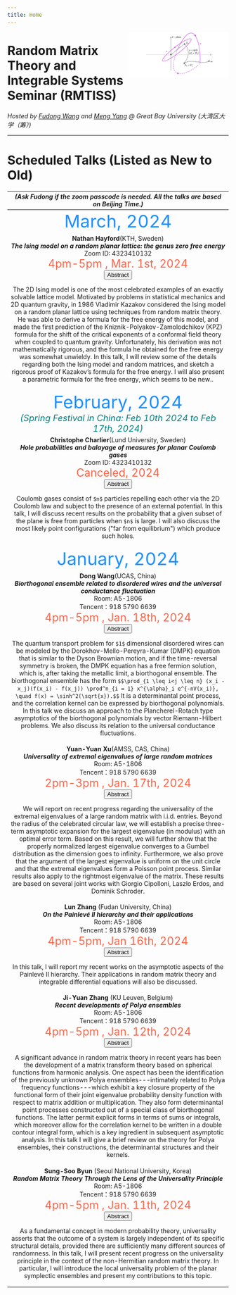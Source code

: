 ```yaml
---
title: Home
---
```


[<img src="https://raw.githubusercontent.com/Breathergas/Breathergas.github.io/main/images/rs.png" style="max-width:45%;min-width:80px;float:right;" alt="Github repo" />](https://fudongone.github.io)
# Random Matrix Theory and Integrable Systems Seminar (RMTISS)

*Hosted by [Fudong Wang](https://fudongone.github.io/) and [Meng Yang](https://www.gbu.edu.cn/detail/article/528) @ Great Bay University (大湾区大学（筹）)*


---
# Scheduled Talks (Listed as New to Old)


|*(Ask Fudong if the zoom passcode is needed. All the talks are based on Beijing Time.)*|
|:---:|
|<span style="color: DodgerBlue; font-size: 40px;">March, 2024</span>|
 | **Nathan Hayford**(KTH, Sweden) <br /> ***The Ising model on a random planar lattice: the genus zero free energy***<br /> Zoom ID: 4323410132  <br /> <span style="color: Tomato; font-size: 25px;">4pm-5pm , Mar. 1st, 2024</span><br /> <button class="collapsible">Abstract</button> <div class="content"> <p>The 2D Ising model is one of the most celebrated examples of an exactly solvable lattice model. Motivated by problems in statistical mechanics and 2D quantum gravity, in 1986 Vladimir Kazakov considered the Ising model on a random planar lattice using techniques from random matrix theory. He was able to derive a formula for the free energy of this model, and made the first prediction of the Kniznik-Polyakov-Zamolodchikov (KPZ) formula for the shift of the critical exponents of a conformal field theory when coupled to quantum gravity. Unfortunately, his derivation was not mathematically rigorous, and the formula he obtained for the free energy was somewhat unwieldy. In this talk, I will review some of the details regarding both the Ising model and random matrices, and sketch a rigorous proof of Kazakov’s formula for the free energy. I will also present a parametric formula for the free energy, which seems to be new..</p></div> |
 | <span style="color: DodgerBlue; font-size: 40px;">February, 2024</span><br /><span style="color: Teal;font-size: 20px;">*(Spring Festival in China: Feb 10th 2024 to Feb 17th, 2024)*</span>|
 | **Christophe Charlier**(Lund University, Sweden)<br /> ***Hole probabilities and balayage of measures for planar Coulomb gases***<br /> Zoom ID: 4323410132  <br /> <span style="color: Tomato; font-size: 25px;">Canceled, 2024</span><br /> <button class="collapsible">Abstract</button> <div class="content"> <p>Coulomb gases consist of `$n$` particles repelling each other via the 2D Coulomb law and subject to the presence of an external potential. In this talk, I will discuss recent results on the probability that a given subset of the plane is free from particles when `$n$` is large. I will also discuss the most likely point configurations ("far from equilibrium") which produce such holes.</p></div>|
 |<span style="color: DodgerBlue; font-size: 40px;">January, 2024</span>|
 | **Dong Wang**(UCAS, China)<br /> ***Biorthogonal ensemble related to disordered wires and the universal conductance fluctuation***<br />Room: A5-1806 <br />  Tencent：918 5790 6639  <br /> <span style="color: Tomato; font-size: 25px;">4pm-5pm , Jan. 18th, 2024</span><br /> <button class="collapsible">Abstract</button> <div class="content"> <p>The quantum transport problem for `$1$` dimensional disordered wires can be modeled by the Dorokhov-Mello-Pereyra-Kumar (DMPK) equation that is similar to the Dyson Brownian motion, and if the time-reversal symmetry is broken, the DMPK equation has a free fermion solution, which is, after taking the metallic limit, a biorthogonal ensemble. The biorthogonal ensemble has the form `$$\prod_{1 \leq i<j \leq n} (x_i - x_j)(f(x_i) - f(x_j)) \prod^n_{i = 1} x^{\alpha}_i e^{-nV(x_i)}, \quad f(x) = \sinh^2(\sqrt{x}).$$` It is a determinantal point process, and the correlation kernel can be expressed by biorthogonal polynomials. In this talk we discuss an approach to the Plancherel-Rotach type asymptotics of the biorthogonal polynomials by vector Riemann-Hilbert problems. We also discuss its relation to the universal conductance fluctuations.</p></div>|
 |**Yuan-Yuan Xu**(AMSS, CAS, China) <br /> ***Universality of extremal eigenvalues of large random matrices*** <br />Room: A5-1806 <br /> Tencent：918 5790 6639 <br /> <span style="color: Tomato; font-size: 25px;">2pm-3pm , Jan. 17th, 2024</span><br /> <button class="collapsible">Abstract</button> <div class="content"> <p>We will report on recent progress regarding the universality of the extremal eigenvalues of a large random matrix with i.i.d. entries. Beyond the radius of the celebrated circular law, we will establish a precise three-term asymptotic expansion for the largest eigenvalue (in modulus) with an optimal error term. Based on this result, we will further show that the properly normalized largest eigenvalue converges to a Gumbel distribution as the dimension goes to infinity. Furthermore, we also prove that the argument of the largest eigenvalue is uniform on the unit circle and that the extremal eigenvalues form a Poisson point process. Similar results also apply to the rightmost eigenvalue of the matrix. These results are based on several joint works with Giorgio Cipolloni, Laszlo Erdos, and Dominik Schroder.</p></div>|
 |**Lun Zhang** (Fudan University, China) <br /> ***On the Painlevé II hierarchy and their applications*** <br /> Room: A5-1806 <br /> Tencent：918 5790 6639  <br /> <span style="color: Tomato; font-size: 25px;"> 4pm-5pm, Jan 16th, 2024 </span><br /> <button class="collapsible">Abstract</button> <div class="content"> <p>In this talk, I will report my recent works on the asymptotic aspects of the Painlevé II hierarchy. Their applications in random matrix theory and integrable differential equations will also be discussed.</p></div>  |
 |**Ji-Yuan Zhang** (KU Leuven, Belgium)  <br /> ***Recent developments of Polya ensembles*** <br /> Room: A5-1806 <br /> Tencent：918 5790 6639  <br /><span style="color: Tomato; font-size: 25px;"> 4pm-5pm , Jan. 12th, 2024   </span><br /> <button class="collapsible">Abstract</button> <div class="content"> <p>A significant advance in random matrix theory in recent years has been the development of a matrix transform theory based on spherical functions from harmonic analysis. One aspect has been the identification of the previously unknown Polya ensembles---intimately related to Polya frequency functions---which exhibit a key closure property of the functional form of their joint eigenvalue probability density function with respect to matrix addition or multiplication. They also form determinantal point processes constructed out of a special class of biorthogonal functions. The latter permit explicit forms in terms of sums or integrals, which moreover allow for the correlation kernel to be written in a double contour integral form, which is a key ingredient in subsequent asymptotic analysis. In  this talk I will give a brief review on the theory for Polya ensembles, their constructions, the determinantal structures and their kernels.</p></div> |
 |**Sung-Soo Byun** (Seoul National University, Korea)  <br />  ***Random Matrix Theory Through the Lens of the Universality Principle*** <br /> Room: A5-1806 <br /> Tencent：918 5790 6639 <br /> <span style="color: Tomato; font-size: 25px;">4pm-5pm , Jan. 11th, 2024 </span><br /><button class="collapsible">Abstract</button> <div class="content"> <p>As a fundamental concept in modern probability theory, universality asserts that the outcome of a system is largely independent of its specific structural details, provided there are sufficiently many different sources of randomness. In this talk, I will present recent progress on the universality principle in the context of the non-Hermitian random matrix theory. In particular, I will introduce the local universality problem of the planar symplectic ensembles and present my contributions to this topic.</p></div>|














